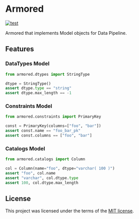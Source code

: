 # Armored

[![test](https://github.com/korawica/armored/actions/workflows/tests.yml/badge.svg?branch=main)](https://github.com/korawica/armored/actions/workflows/tests.yml)

Armored that implements Model objects for Data Pipeline.

## Features

### DataTypes Model

```python
from armored.dtypes import StringType

dtype = StringType()
assert dtype.type == "string"
assert dtype.max_length == -1
```

### Constraints Model

```python
from armored.constraints import PrimaryKey

const = PrimaryKey(columns=["foo", "bar"])
assert const.name == "foo_bar_pk"
assert const.columns == ["foo", "bar"]
```

### Catalogs Model

```python
from armored.catalogs import Column

col = Column(name="foo", dtype="varchar( 100 )")
assert "foo", col.name
assert "varchar", col.dtype.type
assert 100, col.dtype.max_length
```

## License

This project was licensed under the terms of the [MIT license](LICENSE).
